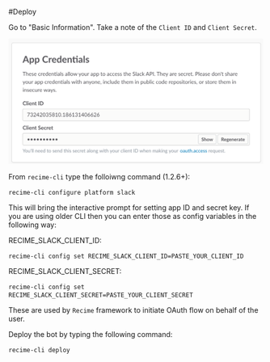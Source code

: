 #Deploy

Go to "Basic Information". Take a note of the `Client ID` and `Client Secret`.


![](slack-credentials.png)


From `recime-cli` type the folloiwng command (1.2.6+):

```
recime-cli configure platform slack 

```

This will bring the interactive prompt for setting app ID and secret key. If you are using older CLI then you can enter those as config variables in the following way:

RECIME_SLACK_CLIENT_ID:

```
recime-cli config set RECIME_SLACK_CLIENT_ID=PASTE_YOUR_CLIENT_ID

```

RECIME_SLACK_CLIENT_SECRET:

```
recime-cli config set RECIME_SLACK_CLIENT_SECRET=PASTE_YOUR_CLIENT_SECRET

```

These are used by `Recime` framework to initiate OAuth flow on behalf of the user.


Deploy the bot by typing the following command:

```
recime-cli deploy

```

